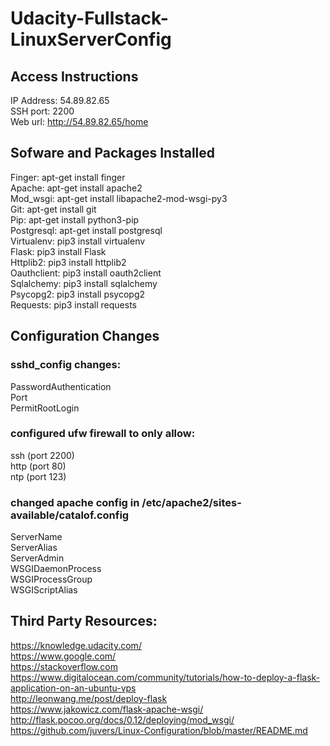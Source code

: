 # Udacity-Fullstack-LinuxServerConfig

## Access Instructions
IP Address: 54.89.82.65  
SSH port: 2200  
Web url: http://54.89.82.65/home

## Sofware and Packages Installed
Finger: apt-get install finger  
Apache: apt-get install apache2  
Mod_wsgi: apt-get install libapache2-mod-wsgi-py3  
Git: apt-get install git  
Pip: apt-get install python3-pip  
Postgresql: apt-get install postgresql  
Virtualenv: pip3 install virtualenv  
Flask: pip3 install Flask  
Httplib2: pip3 install httplib2  
Oauthclient: pip3 install oauth2client  
Sqlalchemy: pip3 install sqlalchemy  
Psycopg2: pip3 install psycopg2  
Requests: pip3 install requests  

## Configuration Changes
### sshd_config changes:  
  PasswordAuthentication  
  Port  
  PermitRootLogin  
  
### configured ufw firewall to only allow:  
  ssh (port 2200)  
  http (port 80)  
  ntp (port 123)  
  
### changed apache config in /etc/apache2/sites-available/catalof.config  
  ServerName  
  ServerAlias  
  ServerAdmin  
  WSGIDaemonProcess  
  WSGIProcessGroup  
  WSGIScriptAlias  
  
## Third Party Resources:  
https://knowledge.udacity.com/  
https://www.google.com/  
https://stackoverflow.com  
https://www.digitalocean.com/community/tutorials/how-to-deploy-a-flask-application-on-an-ubuntu-vps  
http://leonwang.me/post/deploy-flask  
https://www.jakowicz.com/flask-apache-wsgi/  
http://flask.pocoo.org/docs/0.12/deploying/mod_wsgi/  
https://github.com/juvers/Linux-Configuration/blob/master/README.md  

  
  
